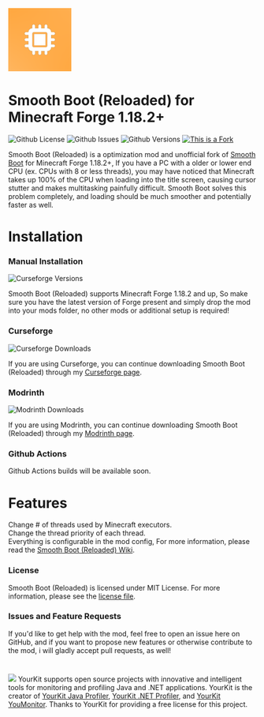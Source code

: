 <img src="src/main/resources/logo.png" width="128">

# Smooth Boot (Reloaded) for Minecraft Forge 1.18.2+

![Github License](https://img.shields.io/github/license/AbdElAziz333/SmoothBoot-Reloaded)
![Github Issues](https://img.shields.io/github/issues/AbdElAziz333/SmoothBoot-Reloaded)
![Github Versions](https://img.shields.io/github/v/tag/AbdElAziz333/SmoothBoot-Reloaded)
[![This is a Fork](https://img.shields.io/badge/This%20is%20port-Support%20the%20original-orange)](https://github.com/UltimateBoomer/mc-smoothboot)

Smooth Boot (Reloaded) is a optimization mod and unofficial fork of [Smooth Boot](https://github.com/UltimateBoomer/mc-smoothboot) for Minecraft Forge 1.18.2+, If you have a PC with a older or lower end CPU (ex. CPUs with 8 or less threads), you may have noticed that Minecraft takes up 100% of the CPU when loading into the title screen, causing cursor stutter and makes multitasking painfully difficult. Smooth Boot solves this problem completely, and loading should be much smoother and potentially faster as well.

# Installation

### Manual Installation

![Curseforge Versions](https://cf.way2muchnoise.eu/versions/smooth-boot-reloaded.svg)

Smooth Boot (Reloaded) supports Minecraft Forge 1.18.2 and up, So make sure you have the latest version of Forge present and simply drop the mod into your mods folder, no other mods or additional setup is required!

### Curseforge

![Curseforge Downloads](https://cf.way2muchnoise.eu/full_633412_downloads.svg)

If you are using Curseforge, you can continue downloading Smooth Boot (Reloaded) through my [Curseforge page](https://www.curseforge.com/minecraft/mc-mods/smooth-boot-reloaded).

### Modrinth

![Modrinth Downloads](https://img.shields.io/modrinth/dt/smooth-boot-reloaded?logo=modrinth&logoColor=modrinth)

If you are using Modrinth, you can continue downloading Smooth Boot (Reloaded) through my [Modrinth page](https://modrinth.com/mod/smooth-boot-reloaded).

### Github Actions

Github Actions builds will be available soon.

# Features

Change # of threads used by Minecraft executors.               
Change the thread priority of each thread.              
Everything is configurable in the mod config, For more information, please read the [Smooth Boot (Reloaded) Wiki](https://github.com/AbdElAziz333/Canary/wiki/Configuration-File).

### License

Smooth Boot (Reloaded) is licensed under MIT License. For more information, please see the
[license file](LICENSE.txt).

### Issues and Feature Requests
If you'd like to get help with the mod, feel free to open an issue here on GitHub, and if you want to propose new features or otherwise contribute to the mod, i will gladly accept pull requests, as well!

#
<img src="https://www.yourkit.com/images/yklogo.png">
YourKit supports open source projects with innovative and intelligent tools
for monitoring and profiling Java and .NET applications.
YourKit is the creator of <a href="https://www.yourkit.com/java/profiler/">YourKit Java Profiler</a>,
<a href="https://www.yourkit.com/dotnet-profiler/">YourKit .NET Profiler</a>,
and <a href="https://www.yourkit.com/youmonitor/">YourKit YouMonitor</a>.
Thanks to YourKit for providing a free license for this project.
